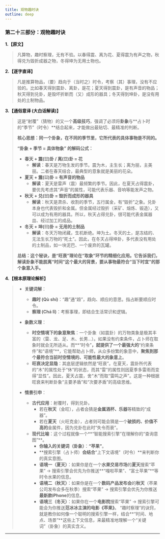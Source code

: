 ```yaml
---
title: 观物趣时诀
outline: deep
---
```

  
### **第二十三部分：观物趣时诀**

**1.【原文】**
> 凡算物，趣时察理，无有不验。以春得震、离为花、夏得震为有声之物，秋得兑为毁折成器之物，冬得坤为无用土物也。

**2.【逐字直译】**
> 凡是推算物品，（要）趋向于（当时之）时令，考察（其）事理，没有不应验的。比如春天得到震卦、离卦，是花；夏天得到震卦，是有声音的物品；秋天得到兑卦，是毁坏折断而（又）成形的器具；冬天得到坤卦，是没有用处的土制物品。

**3.【通俗意译 (大白话解读)】**
> 这是“射覆”（猜物）的又一个**高级技巧**，强调了必须将**卦象**与**占卜时的“季节”（时令）**结合起来，才能做出最贴切、最精准的判断。
> 
> **核心思想：同一个卦象，在不同的季节里，它所代表的具体事物是不同的。**
> 
> **“卦象 + 季节 = 具体物象” 的解码公式：**
> 
> *   **春天 + 震(☳)卦 / 离(☲)卦 = 花**
>     *   **解读**：春天是万物生发的季节。震为木，主生长；离为丽，主美丽。二者在春天结合，最典型的意象就是美丽的花朵。
> *   **夏天 + 震(☳)卦 = 有声音的物品**
>     *   **解读**：夏天是雷声（震）最频繁的季节。因此，在夏天占得震卦，要优先考虑其“声音”的属性，可能代表乐器、音响等能发声之物。
> *   **秋天 + 兑(☱)卦 = 毁折而成形的器具**
>     *   **解读**：秋天是肃杀、收割的季节，五行属金，有“毁折”之象。兑卦本身也代表毁折和金属。但金属经过毁折（采矿、熔炼、锻造），又可以成为有用的器具。所以，秋天占得兑卦，很可能代表金属器皿、经过加工的成品。
> *   **冬天 + 坤(☷)卦 = 无用的土制品**
>     *   **解读**：冬天万物闭藏，生机断绝。坤为土。冬天的土，是冻结的、无法生长万物的“死土”。因此，在冬天占得坤卦，多代表没有用处的土制品，如一块泥巴、一个废弃的瓦罐。
> 
> **总结：这个秘诀，是“旺衰”理论在“取象”环节的精细化应用。它告诉我们，解读卦象不能脱离“时间”这个最大的背景，要从事物最符合“当下时宜”的那个象意入手。**

**4.【根本原理论解析】**
> *   **关键词解**：
>     *   **趣时 (Qù shí)**：“趣”通“趋”，趋向、顺应的意思。指占断要顺应时令。
>     *   **察理 (Chá lǐ)**：考察事理，即结合生活常识和逻辑。
> 
> *   **象数义理**：
>     *   **时空情境下的象意聚焦**：一个卦象（如震卦）的万物类象是极其丰富的（雷、龙、足、木、长男...）。如果没有约束条件，占卜师在取象时就会无所适从。而**“时令”**，就提供了一个最强大的**“约束条件”和“语境”**，它能帮助占卜师，从众多纷繁的象意中，**聚焦到那个最符合当前时空情境的、可能性最大的象意上**。
>     *   **旺衰决定显隐**：其底层逻辑依然是“旺衰”。在夏天，震卦所代表的“木”的属性处于“休”的状态，而其“雷”的属性则因夏季多雷雨而变得“显性”。因此，夏天占震，舍“木”而取“雷鸣之声”。这是一种根据旺衰来判断卦象“主要矛盾”和“次要矛盾”的高级思维。
> 
> *   **情景引申**：
>     *   **古代应用**：射覆时，得到兑卦。
>         *   若在**秋天**（金旺），占者会猜是**金属酒杯、乐器**等精致的“成器”。
>         *   若在**夏天**（火旺克金），占者则可能会猜是一个**破损的、价值不高的**金属件，因为兑卦在此时“失令而衰”。
>     *   **现代比喻**：这个过程就像一个**“智能搜索引擎”在理解你的“查询意图”**。
>         *   **你输入的关键词（卦象）**：**“苹果”**。
>         *   **搜索引擎（占卜师）**会结合**“上下文语境”（时令）**来判断你的真实意图。
>         *   **语境一（夏天）**：如果你是在一个**水果交易市场**的**夏天**搜索“苹果” -> 搜索引擎会优先为你推送**“嘎啦苹果”、“富士苹果”**等时令水果的信息。
>         *   **语境二（秋天）**：如果你是在一个**数码产品发布会**的**秋天**（苹果公司发布会多在秋季）搜索“苹果” -> 搜索引擎会优先为你推送**最新款iPhone**的信息。
>         *   **语境三（冬天）**：如果你在一个**电影院**搜索“苹果” -> 搜索引擎可能会为你推送**范冰冰主演的电影《苹果》**。
>         “趣时察理”的诀窍，就是教你如何像一个聪明的搜索引擎一样，结合**“时间、地点、场景”**这些上下文信息，来最精准地理解一个“关键词”（卦象）的真实含义。

---
